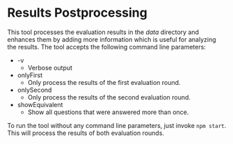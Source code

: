 # Results Postprocessing
This tool processes the evaluation results in the *data* directory and enhances them by adding more information which is useful for analyzing the results.
The tool accepts the following command line parameters:
* -v
  * Verbose output
* onlyFirst
  * Only process the results of the first evaluation round.
* onlySecond
  * Only process the results of the second evaluation round.
* showEquivalent
  * Show all questions that were answered more than once.

To run the tool without any command line parameters, just invoke `npm start`. This will process the results of both evaluation rounds.
